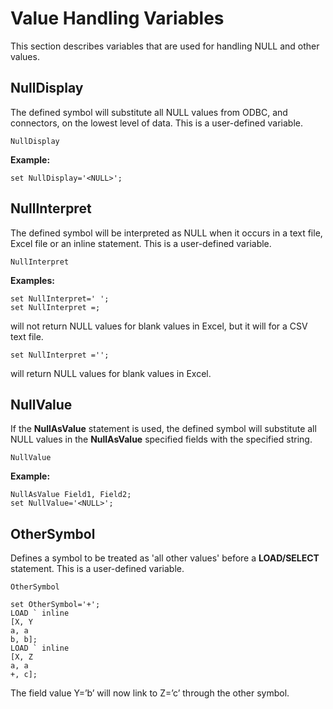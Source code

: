 # Value Handling Variables

This section describes variables that are used for handling NULL and other values.

## NullDisplay

The defined symbol will substitute all NULL values from ODBC, and connectors, on the lowest level of data. This is a
user-defined variable.

`NullDisplay`

**Example:**

`set NullDisplay='<NULL>';`

## NullInterpret

The defined symbol will be interpreted as NULL when it occurs in a text file, Excel file or an inline statement. This is
a user-defined variable.

`NullInterpret`

**Examples:**

```qlik
set NullInterpret=' ';
set NullInterpret =;
```

will not return NULL values for blank values in Excel, but it will for a CSV text file.

`set NullInterpret ='';`

will return NULL values for blank values in Excel.

## NullValue

If the **NullAsValue** statement is used, the defined symbol will substitute all NULL values in the **NullAsValue**
specified fields with the specified string.

`NullValue`

**Example:**

```qlik
NullAsValue Field1, Field2;
set NullValue='<NULL>';
```

## OtherSymbol

Defines a symbol to be treated as 'all other values' before a **LOAD/SELECT** statement. This is a user-defined
variable.

`OtherSymbol`

```qlik
set OtherSymbol='+';
LOAD ` inline
[X, Y
a, a
b, b];
LOAD ` inline
[X, Z
a, a
+, c];
```

The field value Y=’b’ will now link to Z=’c’ through the other symbol.
